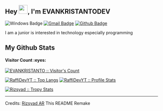 ## Hey <img src="https://github.com/TheDudeThatCode/TheDudeThatCode/blob/master/Assets/Hi.gif" width="29px">, I'm EVANKRISTANTODEV
![Windows Badge](https://img.shields.io/badge/windows-linux-blue?&logo=windows)
[![Gmail Badge](https://img.shields.io/badge/-evandev@evankristantodev.my.id-c14438?style=flat&logo=Gmail&logoColor=white&link=mailto:evandev@evankristantodev.my.id)](mailto:evandev@evankristantodev.my.id) 
[![Github Badge](https://img.shields.io/badge/-EVAN-grey?style=flat&logo=github&logoColor=white&link=https://github.com/RaffiDevYT/)](https://www.github.com/evankristanto/)

<p align='left'>I am a junior is interested in technology especially programming</p>

<h2>My Github Stats</h2>

<h4>Visitor Count :eyes:</h4>
<p>
    <a href="https://github.com/EVANKRISTANTO">
        <img src="https://profile-counter.glitch.me/%7BEVANKRISTANTO%7D/count.svg" alt="EVANKRISTANTO :: Visitor's Count" />
    </a>
</p>

<p>
    <a href="https://github.com/EVANKRISTANTO"><img src="https://github-readme-stats.vercel.app/api/top-langs/?username=Rizsyad&theme=tokyonight&layout=compact&hide_border=true&bg_color=282A36&icon_color=686868&title_color=57c7ff&text_color=9aedfe" alt="RaffiDevYT :: Top Langs" /></a>
    <a href="https://github.com/EVANKRISTANTO"><img src="https://github-readme-stats.vercel.app/api?username=EVANKRISTANTO&show_icons=true&include_all_commits=true&hide_border=true&bg_color=282A36&icon_color=686868&title_color=57c7ff&text_color=9aedfe&custom_title=My+Github+Stats" alt="RaffiDevYT :: Profile Stats" /></a>
</p>

<p>
    <a href="https://github.com/EVANKRISTANTO">
        <img src="https://github-profile-trophy.vercel.app/?username=Rizsyad&theme=dracula&rank=S,AAA,AA,B,C,A&margin-w=10" alt="Rizsyad :: Tropy Stats" />
    </a>
</p>

-----
Credits: [Rizsyad AR](https://github.com/Rizsyad)
This README Remake 
